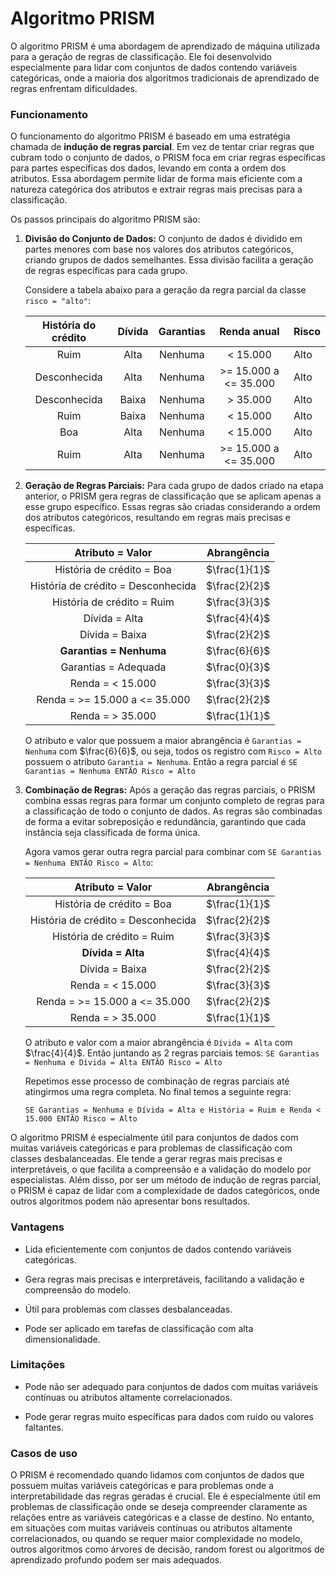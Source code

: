 # Algoritmo PRISM

O algoritmo PRISM é uma abordagem de aprendizado de máquina utilizada para a geração de regras de classificação. Ele foi desenvolvido especialmente para lidar com conjuntos de dados contendo variáveis categóricas, onde a maioria dos algoritmos tradicionais de aprendizado de regras enfrentam dificuldades.

### **Funcionamento**

O funcionamento do algoritmo PRISM é baseado em uma estratégia chamada de **indução de regras parcial**. Em vez de tentar criar regras que cubram todo o conjunto de dados, o PRISM foca em criar regras específicas para partes específicas dos dados, levando em conta a ordem dos atributos. Essa abordagem permite lidar de forma mais eficiente com a natureza categórica dos atributos e extrair regras mais precisas para a classificação.

Os passos principais do algoritmo PRISM são:

1. **Divisão do Conjunto de Dados:** O conjunto de dados é dividido em partes menores com base nos valores dos atributos categóricos, criando grupos de dados semelhantes. Essa divisão facilita a geração de regras específicas para cada grupo.

   Considere a tabela abaixo para a geração da regra parcial da classe `risco = "alto"`:

   | História do crédito | Dívida | Garantias |      Renda anual      | Risco |
   | :-----------------: | :----: | :-------: | :-------------------: | ----- |
   |        Ruim         |  Alta  |  Nenhuma  |       < 15.000        | Alto  |
   |    Desconhecida     |  Alta  |  Nenhuma  | >= 15.000 a <= 35.000 | Alto  |
   |    Desconhecida     | Baixa  |  Nenhuma  |       > 35.000        | Alto  |
   |        Ruim         | Baixa  |  Nenhuma  |       < 15.000        | Alto  |
   |         Boa         |  Alta  |  Nenhuma  |       < 15.000        | Alto  |
   |        Ruim         |  Alta  |  Nenhuma  | >= 15.000 a <= 35.000 | Alto  |

2. **Geração de Regras Parciais:** Para cada grupo de dados criado na etapa anterior, o PRISM gera regras de classificação que se aplicam apenas a esse grupo específico. Essas regras são criadas considerando a ordem dos atributos categóricos, resultando em regras mais precisas e específicas.

   |          Atributo = Valor          |  Abrangência  |
   | :--------------------------------: | :-----------: |
   |     História de crédito = Boa      | $\frac{1}{1}$ |
   | História de crédito = Desconhecida | $\frac{2}{2}$ |
   |     História de crédito = Ruim     | $\frac{3}{3}$ |
   |           Dívida = Alta            | $\frac{4}{4}$ |
   |           Dívida = Baixa           | $\frac{2}{2}$ |
   |      **Garantias = Nenhuma**       | $\frac{6}{6}$ |
   |        Garantias = Adequada        | $\frac{0}{3}$ |
   |          Renda = < 15.000          | $\frac{3}{3}$ |
   |   Renda = >= 15.000 a <= 35.000    | $\frac{2}{2}$ |
   |          Renda = > 35.000          | $\frac{1}{1}$ |

   O atributo e valor que possuem a maior abrangência é `Garantias = Nenhuma` com $\frac{6}{6}$, ou seja, todos os registro com `Risco = Alto` possuem o atributo `Garantia = Nenhuma`. Então a regra parcial é `SE Garantias = Nenhuma ENTÃO Risco = Alto`

3. **Combinação de Regras:** Após a geração das regras parciais, o PRISM combina essas regras para formar um conjunto completo de regras para a classificação de todo o conjunto de dados. As regras são combinadas de forma a evitar sobreposição e redundância, garantindo que cada instância seja classificada de forma única.

   Agora vamos gerar outra regra parcial para combinar com `SE Garantias = Nenhuma ENTÃO Risco = Alto`:

   |          Atributo = Valor          |  Abrangência  |
   | :--------------------------------: | :-----------: |
   |     História de crédito = Boa      | $\frac{1}{1}$ |
   | História de crédito = Desconhecida | $\frac{2}{2}$ |
   |     História de crédito = Ruim     | $\frac{3}{3}$ |
   |         **Dívida = Alta**          | $\frac{4}{4}$ |
   |           Dívida = Baixa           | $\frac{2}{2}$ |
   |          Renda = < 15.000          | $\frac{3}{3}$ |
   |   Renda = >= 15.000 a <= 35.000    | $\frac{2}{2}$ |
   |          Renda = > 35.000          | $\frac{1}{1}$ |

   O atributo e valor com a maior abrangência é `Dívida = Alta` com $\frac{4}{4}$. Então juntando as 2 regras parciais temos: `SE Garantias = Nenhuma e Dívida = Alta ENTÃO Risco = Alto`

   Repetimos esse processo de combinação de regras parciais até atingirmos uma regra completa. No final temos a seguinte regra:

   `SE Garantias = Nenhuma e Dívida = Alta e História = Ruim e Renda < 15.000 ENTÃO Risco = Alto`

O algoritmo PRISM é especialmente útil para conjuntos de dados com muitas variáveis categóricas e para problemas de classificação com classes desbalanceadas. Ele tende a gerar regras mais precisas e interpretáveis, o que facilita a compreensão e a validação do modelo por especialistas. Além disso, por ser um método de indução de regras parcial, o PRISM é capaz de lidar com a complexidade de dados categóricos, onde outros algoritmos podem não apresentar bons resultados.

### **Vantagens**

- Lida eficientemente com conjuntos de dados contendo variáveis categóricas.

- Gera regras mais precisas e interpretáveis, facilitando a validação e compreensão do modelo.

- Útil para problemas com classes desbalanceadas.

- Pode ser aplicado em tarefas de classificação com alta dimensionalidade.

### **Limitações**

- Pode não ser adequado para conjuntos de dados com muitas variáveis contínuas ou atributos altamente correlacionados.

- Pode gerar regras muito específicas para dados com ruído ou valores faltantes.

### **Casos de uso**

O PRISM é recomendado quando lidamos com conjuntos de dados que possuem muitas variáveis categóricas e para problemas onde a interpretabilidade das regras geradas é crucial. Ele é especialmente útil em problemas de classificação onde se deseja compreender claramente as relações entre as variáveis categóricas e a classe de destino. No entanto, em situações com muitas variáveis contínuas ou atributos altamente correlacionados, ou quando se requer maior complexidade no modelo, outros algoritmos como árvores de decisão, random forest ou algoritmos de aprendizado profundo podem ser mais adequados.
